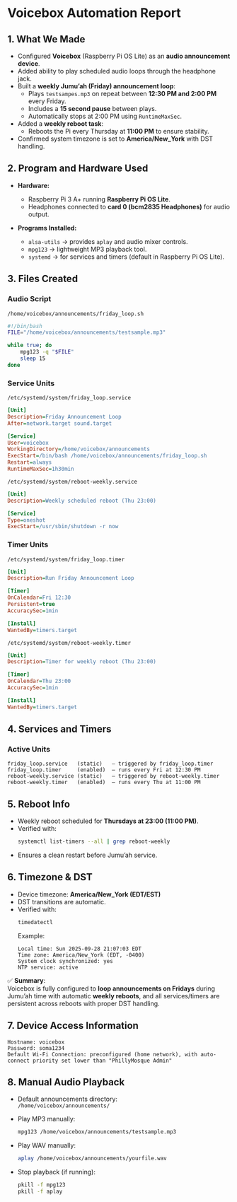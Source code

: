 # Voicebox Automation Report

## 1. What We Made
- Configured **Voicebox** (Raspberry Pi OS Lite) as an **audio announcement device**.  
- Added ability to play scheduled audio loops through the headphone jack.  
- Built a **weekly Jumu’ah (Friday) announcement loop**:
  - Plays `testsampes.mp3` on repeat between **12:30 PM and 2:00 PM** every Friday.  
  - Includes a **15 second pause** between plays.  
  - Automatically stops at 2:00 PM using `RuntimeMaxSec`.  
- Added a **weekly reboot task**:
  - Reboots the Pi every Thursday at **11:00 PM** to ensure stability.  
- Confirmed system timezone is set to **America/New_York** with DST handling.  

## 2. Program and Hardware Used
- **Hardware:**
  - Raspberry Pi 3 A+ running **Raspberry Pi OS Lite**.  
  - Headphones connected to **card 0 (bcm2835 Headphones)** for audio output.  

- **Programs Installed:**
  - `alsa-utils` → provides `aplay` and audio mixer controls.  
  - `mpg123` → lightweight MP3 playback tool.  
  - `systemd` → for services and timers (default in Raspberry Pi OS Lite).  

## 3. Files Created
### Audio Script
`/home/voicebox/announcements/friday_loop.sh`
```bash
#!/bin/bash
FILE="/home/voicebox/announcements/testsample.mp3"

while true; do
    mpg123 -q "$FILE"
    sleep 15
done
```

### Service Units
`/etc/systemd/system/friday_loop.service`
```ini
[Unit]
Description=Friday Announcement Loop
After=network.target sound.target

[Service]
User=voicebox
WorkingDirectory=/home/voicebox/announcements
ExecStart=/bin/bash /home/voicebox/announcements/friday_loop.sh
Restart=always
RuntimeMaxSec=1h30min
```

`/etc/systemd/system/reboot-weekly.service`
```ini
[Unit]
Description=Weekly scheduled reboot (Thu 23:00)

[Service]
Type=oneshot
ExecStart=/usr/sbin/shutdown -r now
```

### Timer Units
`/etc/systemd/system/friday_loop.timer`
```ini
[Unit]
Description=Run Friday Announcement Loop

[Timer]
OnCalendar=Fri 12:30
Persistent=true
AccuracySec=1min

[Install]
WantedBy=timers.target
```

`/etc/systemd/system/reboot-weekly.timer`
```ini
[Unit]
Description=Timer for weekly reboot (Thu 23:00)

[Timer]
OnCalendar=Thu 23:00
AccuracySec=1min

[Install]
WantedBy=timers.target
```

## 4. Services and Timers
### Active Units
```text
friday_loop.service   (static)   — triggered by friday_loop.timer
friday_loop.timer     (enabled)  — runs every Fri at 12:30 PM
reboot-weekly.service (static)   — triggered by reboot-weekly.timer
reboot-weekly.timer   (enabled)  — runs every Thu at 11:00 PM
```

## 5. Reboot Info
- Weekly reboot scheduled for **Thursdays at 23:00 (11:00 PM)**.  
- Verified with:
  ```bash
  systemctl list-timers --all | grep reboot-weekly
  ```
- Ensures a clean restart before Jumu’ah service.  

## 6. Timezone & DST
- Device timezone: **America/New_York (EDT/EST)**  
- DST transitions are automatic.  
- Verified with:
  ```bash
  timedatectl
  ```
  Example:
  ```
  Local time: Sun 2025-09-28 21:07:03 EDT
  Time zone: America/New_York (EDT, -0400)
  System clock synchronized: yes
  NTP service: active
  ```

✅ **Summary**:  
Voicebox is fully configured to **loop announcements on Fridays** during Jumu’ah time with automatic **weekly reboots**, and all services/timers are persistent across reboots with proper DST handling.  


## 7. Device Access Information
```text
Hostname: voicebox
Password: soma1234
Default Wi-Fi Connection: preconfigured (home network), with auto-connect priority set lower than "PhillyMosque Admin"
```

## 8. Manual Audio Playback
- Default announcements directory:  
  `/home/voicebox/announcements/`  

- Play MP3 manually:  
  ```bash
  mpg123 /home/voicebox/announcements/testsample.mp3
  ```

- Play WAV manually:  
  ```bash
  aplay /home/voicebox/announcements/yourfile.wav
  ```

- Stop playback (if running):  
  ```bash
  pkill -f mpg123
  pkill -f aplay
  ```
